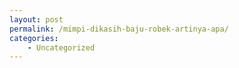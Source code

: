 ```yaml
---
layout: post
permalink: /mimpi-dikasih-baju-robek-artinya-apa/
categories:
    - Uncategorized
---
```



